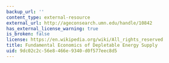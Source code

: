 ```yaml
---
backup_url: ''
content_type: external-resource
external_url: http://ageconsearch.umn.edu/handle/10842
has_external_license_warning: true
is_broken: false
license: https://en.wikipedia.org/wiki/All_rights_reserved
title: Fundamental Economics of Depletable Energy Supply
uid: 9dc02c2c-56e8-466e-9340-d0f577eec8d5
---
```

